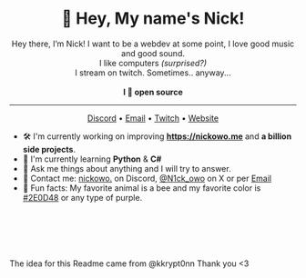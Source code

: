 <h1 align="center">👋 Hey, My name's Nick!</h1>

<p align="center">Hey there, I’m Nick! I want to be a webdev at some point, I love good music and good sound.<br> I like computers <i>(surprised?)</i><br>I stream on twitch. Sometimes.. anyway...<br><br><strong>I 💜 open source</strong></p>

<hr>

<p align="center">
  <a href="https://discord.gg/hrnvkRcD5B">Discord</a> • <a href="mailto:Nickdoesstuff@proton.me">Email</a> • <a href="https://twitch.tv/N1ck_owo">Twitch</a> • <a href="https://N1cksstuff.github.io">Website</a>
</p>

- 🛠️ I'm currently working on improving **https://nickowo.me** and **a billion side projects**.
- 🌱 I'm currently learning **Python** & **C#**
- 💭 Ask me things about anything and I will try to answer.
- 📇 Contact me: [nickowo.](https://discord.gg/hrnvkRcD5B) on Discord, [@N1ck_owo](https://twitter.com/N1ck_owo) on X or per [Email](Nickdoesstuff@proton.me)
- 💜 Fun facts: My favorite animal is a bee and my favorite color is [#2E0D48](https://www.color-hex.com/color/2e0d48) or any type of purple.
<br><br><br><br><br><br>

The idea for this Readme came from @kkrypt0nn 
Thank you <3
